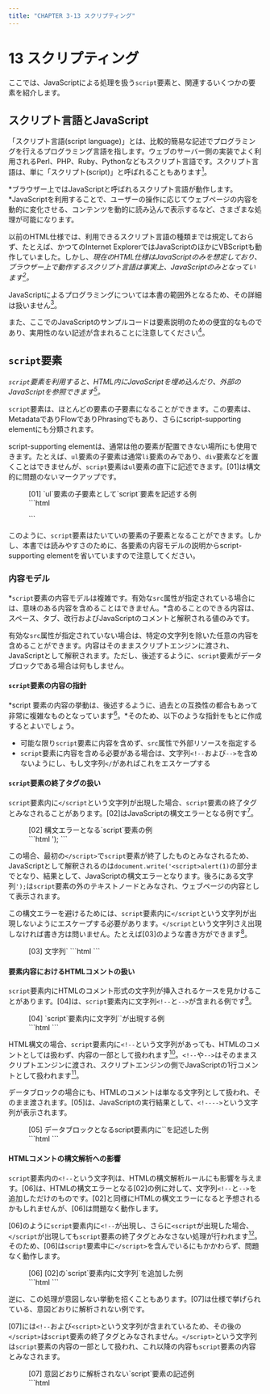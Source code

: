 ```yaml
---
title: "CHAPTER 3-13 スクリプティング"
---
```


# <span class="number">13</span> スクリプティング

ここでは、JavaScriptによる処理を扱う`script`要素と、関連するいくつかの要素を紹介します。

## スクリプト言語とJavaScript

「スクリプト言語(script language)」とは、比較的簡易な記述でプログラミングを行えるプログラミング言語を指します。ウェブのサーバー側の実装でよく利用されるPerl、PHP、Ruby、Pythonなどもスクリプト言語です。スクリプト言語は、単に「スクリプト(script)」と呼ばれることもあります[^1]。

[^1]: scriptという英単語は、Unicodeでの用字(たとえば、漢字、平仮名、片仮名など)のスクリプトを指すことがありますが、これはプログラミング言語とは関係ありません。

*ブラウザー上ではJavaScriptと呼ばれるスクリプト言語が動作します。*JavaScriptを利用することで、ユーザーの操作に応じてウェブページの内容を動的に変化させる、コンテンツを動的に読み込んで表示するなど、さまざまな処理が可能になります。

以前のHTML仕様では、利用できるスクリプト言語の種類までは規定しておらず、たとえば、かつてのInternet ExplorerではJavaScriptのほかにVBScriptも動作していました。しかし、*現在のHTML仕様はJavaScriptのみを想定しており、ブラウザー上で動作するスクリプト言語は事実上、JavaScriptのみとなっています[^2]。*

[^2]: モダンブラウザーではWebAssembly(wasmとも呼ばれる)も動作しますが、このコンパイル前の言語には特に制限がなく、C++、C#、Rustなどで書いたコードを動作させることも可能になります。\
WebAssemblyの詳細はMDNを参照してください。\
<https://developer.mozilla.org/ja/docs/WebAssembly>

JavaScriptによるプログラミングについては本書の範囲外となるため、その詳細は扱いません[^3]。

[^3]: JavaScriptの言語仕様は、Ecma InternationalのTechnical Committee 39(TC39)が中心になって策定されており、ECMA-262がコアの仕様となっています。必要に応じて参照してください。\
ECMA-262\
<https://www.ecma-international.org/publications-and-standards/standards/ecma-262/>


また、ここでのJavaScriptのサンプルコードは要素説明のための便宜的なものであり、実用性のない記述が含まれることに注意してください[^4]。

[^4]: 特に、サンプルコードでは`document.write()`メソッドを利用していることがありますが、仕様ではこのメソッドの利用を推奨していないことに注意してください。\
8.4.3 document.write()\
<https://html.spec.whatwg.org/multipage/dynamic-markup-insertion.html#document.write()>

## `script`要素

*`script`要素を利用すると、HTML内にJavaScriptを埋め込んだり、外部のJavaScriptを参照できます[^5]。*

[^5]: `script`要素はテキストをマークアップするものではなく、特定のセマンティクスを持ちません。他のHTML要素とは異なり、ユーザーに何かを提示するものではありません。

`script`要素は、ほとんどの要素の子要素になることができます。この要素は、MetadataでありFlowでありPhrasingでもあり、さらにscript-supporting elementにも分類されます。

script-supporting elementは、通常は他の要素が配置できない場所にも使用できます。たとえば、`ul`要素の子要素は通常`li`要素のみであり、`div`要素などを置くことはできませんが、`script`要素は`ul`要素の直下に記述できます。[01]は構文的に問題のないマークアップです。

<figure>
<figcaption>[01] `ul`要素の子要素として`script`要素を記述する例</figcaption>
```html
<ul>
  <script>
    document.write('<li>');
    document.write(new Date);
    document.write('</li>');
  </script>
</ul>
```
</figure>

このように、`script`要素はたいていの要素の子要素となることができます。しかし、本書では読みやすさのために、各要素の内容モデルの説明からscript-supporting elementを省いていますので注意してください。

### 内容モデル

*`script`要素の内容モデルは複雑です。有効な`src`属性が指定されている場合には、意味のある内容を含めることはできません。*含めることのできる内容は、スペース、タブ、改行およびJavaScriptのコメントと解釈される値のみです。

有効な`src`属性が指定されていない場合は、特定の文字列を除いた任意の内容を含めることができます。内容はそのままスクリプトエンジンに渡され、JavaScriptとして解釈されます。ただし、後述するように、`script`要素がデータブロックである場合は何もしません。

#### `script`要素の内容の指針

*script 要素の内容の挙動は、後述するように、過去との互換性の都合もあって非常に複雑なものとなっています[^6]。*そのため、以下のような指針をもとに作成するとよいでしょう。

[^6]: HTML仕様の13.2.5 Tokenizationにある"Script data..."で始まる項目はすべて`script`要素の内容を解析するためのものです。HTMLのすべての字句を解析するのに必要なステートが全部で80種類であり、そのうちの17種類が`script`要素関連ですから、2割以上が`script`要素のために費やされています。

- 可能な限り`script`要素に内容を含めず、`src`属性で外部リソースを指定する
- `script`要素に内容を含める必要がある場合は、文字列`<!--`および`-->`を含めないようにし、もし文字列`</`があればこれをエスケープする

#### `script`要素の終了タグの扱い

`script`要素内に`</script`という文字列が出現した場合、`script`要素の終了タグとみなされることがあります。[02]はJavaScriptの構文エラーとなる例です[^7]。

[^7]: [02]の例はHTMLの構文エラーにもなります。最後の`</script>`に対応する開始タグがないとみなされるためです。

<figure>
<figcaption>[02] 構文エラーとなる`script`要素の例</figcaption>
```html
<script>
  document.write('<script>alert(1)</script>');
</script>
```
</figure>

この場合、最初の`</script>`で`script`要素が終了したものとみなされるため、JavaScriptとして解釈されるのは`document.write('<script>alert(1)`の部分までとなり、結果として、JavaScriptの構文エラーとなります。後ろにある文字列`');`は`script`要素の外のテキストノードとみなされ、ウェブページの内容として表示されます。

この構文エラーを避けるためには、`script`要素内に`</script`という文字列が出現しないようにエスケープする必要があります。`</script`という文字列さえ出現しなければ書き方は問いません。たとえば[03]のような書き方ができます[^8]。

[^8]: 古いHTML4の仕様では、文字列`</`が出現すると`script`要素が終了するルールだったため、[03]の4番目の例は仕様上、構文エラーとなっていました。現在のHTML構文では`</`の後ろに"script"という文字列が出現するかどうかまで判定するため、このような書き方でも問題ありません。同じ理由で、`</script>`以外の終了タグもエスケープ不要になっています。

<figure>
<figcaption>[03] 文字列`</`をエスケープした記述例</figcaption>
```html
<script>
  document.write('<script>alert(1)<\/script>');
  document.write('<script>alert(2)<\u002fscript>');
  document.write('<script>alert(3)<' + '/script>');
  document.write('<script>alert(4)</scr' + 'ipt>');
</script>
```
</figure>


#### 要素内容におけるHTMLコメントの扱い

`script`要素内にHTMLのコメント形式の文字列が挿入されるケースを見かけることがあります。[04]は、`script`要素内に文字列`<!--`と`-->`が含まれる例です[^9]。

[^9]: きわめて古いブラウザーでは`script`要素が解釈できず、中身をそのまま表示することがあったため、互換性のために[04]のような書き方をすることがありました。

<figure>
<figcaption>[04] `script`要素内に文字列`<!--`と`-->`が出現する例</figcaption>
```html
<script>
<!--
  alert('hello');
-->
</script>
```
</figure>

HTML構文の場合、`script`要素内に`<!--`という文字列があっても、HTMLのコメントとしては扱わず、内容の一部として扱われます[^10]。`<!--`や`-->`はそのままスクリプトエンジンに渡され、スクリプトエンジンの側でJavaScriptの1行コメントとして扱われます[^11]。

[^10]: XML構文の場合にはXMLのコメントとみなされ、内容がスクリプトエンジンに渡りません。

[^11]: ECMAScript 2015では、互換性のためのHTML-likeコメントが正式に仕様に追加され、HTMLのコメント区切り子(`<!--`および`-->`)をECMAScriptの1行コメントして解釈するよう定めています。つまり、これらは`//`と同じ効力を持つことになります。\
<https://262.ecma-international.org/6.0/#sec-html-like-comments>

データブロックの場合にも、HTMLのコメントは単なる文字列として扱われ、そのまま渡されます。[05]は、JavaScriptの実行結果として、`<!---->`という文字列が表示されます。

<figure>
<figcaption>[05] データブロックとなるscript要素内に`<!--`と`-->`を記述した例</figcaption>
```html
<script id="data" type="text/x-data">
<!---->
</script>
<script>
  alert(document.getElementById("data").textContent);
</script>
```
</figure>

#### HTMLコメントの構文解析への影響

`script`要素内の`<!--`という文字列は、HTMLの構文解析ルールにも影響を与えます。[06]は、HTMLの構文エラーとなる[02]の例に対して、文字列`<!--`と`-->`を追加しただけのものです。[02]と同様にHTMLの構文エラーになると予想されるかもしれませんが、[06]は問題なく動作します。

[06]のように`script`要素内に`<!--`が出現し、さらに`<script`が出現した場合、`</script`が出現しても`script`要素の終了タグとみなさない処理が行われます[^12]。そのため、[06]は`script`要素中に`</script>`を含んでいるにもかかわらず、問題なく動作します。

[^12]: HTMLパーサーの字句解析器の挙動としては、`<!--`が出現すると"Script data escaped state"という状態に遷移し、そこで`<script`が出現すると"Script data double escaped state"に遷移します。このときに`</script`が出現しても終了タグとみなさず、単に"Script data escaped state"に戻ります。

<figure>
<figcaption>[06] [02]の`script`要素内に文字列`<!--`と-->を追加した例</figcaption>
```html
<script>
<!--
  document.write('<script>alert(1)</script>');
-->
</script>
```
</figure>

逆に、この処理が意図しない挙動を招くこともあります。[07]は仕様で挙げられている、意図どおりに解析されない例です。

[07]には`<!--`および`<script>`という文字列が含まれているため、その後の`</script>`は`script`要素の終了タグとみなされません。`</script>`という文字列は`script`要素の内容の一部として扱われ、これ以降の内容も`script`要素の内容とみなされます。

<figure>
<figcaption>[07] 意図どおりに解析されない`script`要素の記述例</figcaption>
```html
<script>
  var example = 'Consider this string: <!-- <script>';
  console.log(example);
</script>
```
</figure>

### 属性

*`script`要素は`type`属性の値によりその性質が変化し、その値によって利用できる属性が異なります。*また、`src`属性により外部スクリプトとして呼び出すことができます。

#### `type`属性

`type`属性は、スクリプトの種類を指定します。多くの場合、属性値としてMIMEタイプを指定します。MIMEタイプについては[CHAPTER 1-6](1-6.xhtml)を参照してください。

`type`属性の値によって、`script`要素は「クラシックスクリプト(classic script)」、「モジュールスクリプト(module script)」、「データブロック(data block)」のいずれかに分類されます。

#### クラシックスクリプト

`type`属性にJavaScriptとみなされるMIMEタイプの値[^13]を指定すると、クラシックスクリプトとして扱われます。`script`要素の内容、もしくは`src`属性で指定したリソースはJavaScriptのスクリプトとして解釈され、実行されます。

[^13]: クラシックスクリプトとみなされる値の正確な一覧は、MIME Sniffing Standardで定義されています。\
<https://mimesniff.spec.whatwg.org/#javascript-mime-type>\
\
よく利用されるのは`"application/javascript"`と`"text/javascript"`です。RFC 4329では`"application/javascript"`が推奨されていましたが、RFC 4329を廃止して`"text/javascript"`に一本化する仕様が策定中です。\
RFC 4329 Scripting Media Types\
<https://www.rfc-editor.org/rfc/rfc4329>\
ECMAScript Media Types Updates\
<https://datatracker.ietf.org/doc/html/draft-ietf-dispatch-javascript-mjs>

`type`属性を省略した場合や、空の値を指定した場合もクラシックスクリプトとみなされます。古いHTML4では`script`要素の`type`属性は必須でしたが、現在では省略可能です。クラシックスクリプトを意図する場合は省略することが推奨されています。

#### モジュールスクリプト

`type`属性の値として`module`を指定すると、モジュールスクリプトとして扱われます。`script`要素の内容、もしくは`src`属性で指定したリソースはJavaScriptのモジュールとして読み込まれます[^14]。

[^14]: モジュールはECMAScript 2015で新たに導入されたもので、JavaScriptをモジュールに分割して扱えるようにしたものです。モジュールでは`export`で必要な機能を公開し、それを`import`で読み込んで利用できます。詳細はMDNなどを参照してください。\
JavaScript モジュール - JavaScript | MDN\
<https://developer.mozilla.org/ja/docs/Web/JavaScript/Guide/>\
Modules ECMAScriptモジュール · JavaScript Primer\
<https://jsprimer.net/basic/module/>

モジュールは比較的新しい機能であるため、モジュールを扱えない古いブラウザーにフォールバックを提供するための`nomodule`属性が定義されています。詳しくは後述の`nomodule`属性を参照してください。

モジュールスクリプトは即時に実行されず、常に遅延読み込みされます。そのため、`defer`属性を指定しても無視されます。詳しくは`defer`属性、`async`属性を参照してください。

#### データブロック

`type`属性が有効なMIME typeであり、かつJavaScriptとみなされないものである場合[^15]、`script`要素はデータブロックとして扱われます。

[^15]: 正確には、クラシックスクリプトにもモジュールスクリプトにも当てはまらない値はすべてデータブロックとみなされます。しかし仕様では、`type`属性はMIMEタイプでなければならないとされています。これは、将来の仕様で`type`属性に"module"以外のキーワードが使えるようになったときに、誤動作しないようにするためです。

内容をJavaScriptから参照できるため、ウェブページに表示したくないデータを埋め込むのに利用できます[^16]。また、クローラーによって処理される場合もあります。[08]は、データブロックを利用してテキストデータを埋め込んでいる例です。

[^16]: ブラウザーは、データブロックに対して何の処理も行いません。内容がJavaScriptとして実行されることも、ウェブページに表示されることもありません。`script`要素の属性のうち、`type`属性以外の属性は指定できません(`id`などのグローバル属性は有効です)。次の7つの属性は、データブロックに指定しても無視されます: `src`、`async`、`nomodule`、`defer`、`crossorigin`、`integrity`、`referrerpolicy`

<figure>
<figcaption>[08] データブロックを利用してテキストデータを埋め込んだ記述例</figcaption>
```html
<script type="text/x-message-data" id="data1">
  Welcome!
  You are lucky!
</script>
<script>
  const data = document.getElementById("data1").text;
  alert(data);
</script>
```
</figure>

[08]では`script`要素が2つありますが、最初のものがデータブロックです。続く`script`要素がクラシックスクリプトで、このJavaScriptによってデータの内容を取得し、表示しています。

JSONデータを埋め込むこともできます。[09]のようにJSON-LD[^17]によるメタデータを埋め込むと、検索エンジンのクローラーがこれを認識してメタデータを取得することがあります。

[^17]: JSON-LD(JSON for Linked Data)は、メタデータをJSON形式で表現する構造化データのフォーマットです。構造化データとは、HTML 文書に含まれる要素や属性の意味を伝えるためのもので、RDFaやMicrodataなども構造化データです。JSON-LDの仕様は、JSON-LD 1.1としてW3C勧告となっています。\
<https://www.w3.org/TR/json-ld11/>

<figure>
<figcaption>[09] JSON-LDによるメタデータを埋め込んだ記述例</figcaption>
```html
<script type="application/ld+json">
{
  "@context":"https:\/\/schema.org",
  "@type":"BreadcrumbList",
  "itemListElement": [
    {
      "@type":"ListItem",
      "position":1,
      "item":{
        "@id":"https:\/\/www.example.com",
        "name":"example"
      }
    } 
  ]
}
</script>
```
</figure>

#### 廃止された属性: `language`属性

古くに書かれたHTMLでは、`type`属性の代わりに`language`属性が指定されていたこともありました。現在のHTMLでは`language`属性は廃止されています。

ただし、過去との互換性のために、ブラウザーは`language`属性によるタイプ判定をすることがあります。`type`属性が指定されておらず、かつ`language`属性に空でない値が指定されている場合、`"text/"`に続けて`language`属性の値を連結した値が`type`属性に指定されているものとみなします[^18]。

[^18]: たとえば、`type`属性がなく、`language=vbscript`が指定されている場合は、`type=text/vbscript`が指定されているものとみなします。これは結果としてデータブロックになります(仮にVBScriptが書かれていても、現在のHTML仕様上は、実行されることはありません)。`language=javascript`が指定されている場合は、`type=text/javascript`とみなされてクラシックスクリプトとして扱われます。

`type`属性が指定されている場合、`language`属性は無視されます。`language`属性が指定された古いHTMLを修正する機会があれば、`language`属性は削除し、クラシックスクリプト以外のものにだけ`type`属性を指定するとよいでしょう。

#### `src`属性とインラインスクリプト

`src`属性を利用すると、外部JavaScriptのURLを指定して読み込むことができます。`src`属性が指定されていない場合、`script`要素の内容がJavaScriptとして解釈されます。

`src`属性を指定している場合、`script`要素の内容に意味のあるJavaScriptを書くことはできません[^19]。内容があるとエラーとなりますが、その場合、内容は無視されて`src`属性の指定が優先されます。

[^19]: JavaScriptのコメントと改行、空白類文字のみが許されます。詳細は仕様を参照してください。\
<https://html.spec.whatwg.org/multipage/scripting.html#inline-documentation-for-external-scripts>

ただし、`script`要素がデータブロックである場合には`src`属性を指定できず、`src`属性は無視されます。

`src`属性を用いた外部JavaScriptの指定は、たとえば[10]のようになります。内容が空であっても、`script`要素の終了タグが省略できないことに注意してください。

<figure>
<figcaption>[10] `src`属性を用いた外部JavaScriptの指定例</figcaption>
```html
<script src="sample.js"></script>
<script type="module" src="libs.mjs"></script>
```
</figure>

#### `defer`属性および`async`属性

`src`属性で外部JavaScriptを指定して読み込む場合、*`defer`属性や`async`属性を使用すると、JavaScriptの読み込みや実行のタイミングを制御できます。*`defer`属性と`async`属性はいずれもブール型属性です。

通常、ブラウザーはHTMLを先頭から順に解析していきますが、`script`要素に遭遇すると、解析を中断してJavaScriptを実行します。JavaScriptの読み込みや実行に時間がかかると、HTMLの解析処理が長時間ブロックされ、ウェブページの表示に時間がかかることになります。

*`defer`属性を指定すると、HTMLの解析と並行してJavaScriptを読み込みます。そのJavaScriptは、JavaScriptの読み込みとHTMLの解析の両方が終わったときに実行されます[^20]。*

[^20]: 言い換えると、`defer`属性が指定されたスクリプトは、DOMContentLoadedイベントが発生するタイミングで初めて実行されます。

`async`属性の場合、HTMLの解析と並行してJavaScriptを読み込む点は`defer`属性と同様ですが、*`async`属性ではHTMLの解析完了を待たずにJavaScriptを実行します。*このため、実行開始時点でHTMLの解析が終わっていないことがあります[^21]。

[^21]: `async`属性が指定されたスクリプトの実行開始のタイミングは不定です。`async`属性を指定した`script`要素が複数ある場合、HTMLソースでの出現順とは異なる順で実行されることもあります。

`defer`属性と`async`属性を同時に指定した場合は、`async`属性の挙動になります[^22]。

[^22]: 互換性のために`defer`属性と`async`属性を同時に指定することがあります。両方を指定すると、`async`属性を理解しない古いブラウザーでは`defer`属性の挙動になります。

なお、モジュールスクリプトの場合には、デフォルトで並行読み込みが行われ、HTMLの解析完了を待って実行されます。これは`defer`属性が指定されている場合の振る舞いと同様です。言い換えると、モジュールスクリプトでは`defer`属性は無視され、常に`defer`属性があるかのような動作になります。`async`属性を指定した場合には動作が変わり、HTMLの解析完了を待つことなく実行されるようになります。

[11]はHTML仕様に掲載されている図を編集したもので、`defer`属性および`async`属性の動作のタイミングをタイムラインで示したものです。

<figure>
<figcaption>[11] `defer`属性および`async`属性の動作</figcaption>
<img src="../image/C3_13_13.png" alt="" />
出典: <https://html.spec.whatwg.org/images/asyncdefer.svg>
</figure>

JavaScriptの処理内容によっては、単純に`defer`属性や`async`属性を指定するとうまく動作しないことがあります。たとえば、`document.write()`メソッドを実行するとエラーとなり、Chromeではコンソールに次のエラーメッセージが出力されます。

>Failed to execute 'write' on 'Document': It isn't possible to write into a document from an asynchronously-loaded external script unless it is explicitly opened.

`document.write()`メソッド以外にも、HTMLのDOMツリーを参照するような処理が動作しなくなることがあります。DOMContentLoadedイベントをトリガーにして動作させるなど、JavaScript側で遅延実行を想定した実装をしておく必要があります。

なお、`defer`属性や`async`属性を指定できるのは、`src`属性で外部JavaScriptを読み込んでいる場合だけです。`src`属性がない`script`要素は これらの属性を指定できず、指定すると構文エラーとなります。

#### `script`要素を後から挿入した場合の挙動

DOM操作で`script`要素を生成した場合、DOMツリーに挿入されて「結び付けられた(becomes connected)」時点でスクリプトが実行されます。ただし、[12]のように`createElement()`メソッドで`script`要素を生成した場合、最初から`async`プロパティが`true`になっていることがあります。[12]で生成したノードをそのままDOMツリーに挿入すると、非同期で実行されます[^23]。

[^23]: スクリプト実行までのプロセスの詳細は、仕様の4.12.1.1 Processing modelを参照してください。\
<https://html.spec.whatwg.org/multipage/scripting.html#script-processing-model>

<figure>
<figcaption>[12] `async`プロパティが`true`の状態</figcaption>
```html
<script>
  // 特に属性を指定せずにscript要素を生成
  const scriptElement = document.createElement('script');
  // 最初からasyncプロパティがtrueになっている
  alert(scriptElement.async); // true
</script>
```
</figure>

`document.write()`メソッドで`script`要素を書き込んだ場合は、`defer`属性や`async`属性を指定していない限り同期実行になります。この場合、HTMLの解析がブロッキングされ、パフォーマンスに悪影響が出る場合があることに注意してください。

なお、`innerHTML`や`outerHTML`プロパティで`script`要素を書き込んだ場合は、そのJavaScriptは実行されません(非同期で一定時間後に実行されるのではなく、一切実行されません)。

#### `nomodule`属性

*`nomodule`属性を利用すると、モジュールを扱えない古いブラウザーにフォールバックを提供できます。*[13]は、モジュールスクリプト`"app. mjs"`と、フォールバック用のクラシックスクリプト`"classic-app.js"`を扱う例です

<figure>
<figcaption>[13] `nomodule`属性でフォールバックを提供する例</figcaption>
```html
<script type="module" src="app.mjs"></script>
<script nomodule src="classic-app.js"></script>
```
</figure>

モジュールスクリプトをサポートするブラウザーは、`nomodule`属性が指定されたクラシックスクリプトを無視します。そのため、`"app.mjs"`のみを実行します。

一方、モジュールをサポートしないブラウザーは`type=module`が指定された`script`要素を処理しないため、モジュールスクリプトは無視されます。そして`nomodule`属性を理解しないため、"classic-app.js"を実行します。

#### `crossorigin`属性

*`crossorigin`属性を指定すると、`src`属性で指定されたリソースをクロスオリジンで参照する場合のCORSの挙動を制御できます。*オリジンとCORSについては[CHAPTER 1-5](1-5.xhtml)を参照してください。

`script`要素がクラシックスクリプトとして扱われる場合、`crossorigin`属性が指定されていないと、単なるGETリクエストでリソースを取得します。

`crossorigin`属性が指定されている場合、CORSによるリクエストを行います[^24]。`crossorigin`属性に指定された値によって、HTTP認証やCookieなどのクレデンシャル情報の扱いが以下のように変化します。

[^24]: `crossorigin`属性が指定されている場合、リクエストにCORSに関連するHTTPヘッダーが追加されます。また、エラー時には`window.onerror`イベントハンドラーで詳細なエラー情報が取得できます。

- `"anonymous"`: HTTP認証やCookieなどのクレデンシャル情報は、同一オリジンに対してのみ送信されます。クロスオリジンの場合には送信されません
- `"use-credentials"`: オリジンにかかわらずクレデンシャル情報が常に送信されます

`crossorigin=""`が指定されている場合、あるいは単に`crossorigin`とだけ指定されている場合は、`crossorigin="anonymous"`と同じ挙動になります。なお、この属性はあくまで`script`要素の`src`属性で指定したリソースの取得を制御するもので、JavaScript内部からのリクエストには影響しません。JavaScript内部からのCORSリクエストについては、たとえばXmlHttpRequestを用いたJavaScriptで`withCredentials`プロパティを設定するなどの対応が必要です。

モジュールスクリプトの場合、`crossorigin`属性が指定されていなくても、常にCORSによるリクエストが行われます。`crossorigin`属性を指定すると、クレデンシャル情報の扱いを変更できます。

#### `integrity`属性

*`integrity`属性を使用すると、「サブリソース完全性(Subresource Integrity)」の仕様[^25]に沿って外部リソースの完全性をチェックできます。*これにより、サブリソースとして取得したJavaScriptが改竄されていないことを確認できます。

[^25]: Subresource Integrity\
<https://w3c.github.io/webappsec-subresource-integrity/>

外部のサイトから読み込んでJavaScriptを実行している場合、その外部サイトが攻撃を受けてJavaScriptが改竄されると、読み込んでいる側のサイトまで攻撃の影響を受けてしまいます。サブリソース完全性はこのようなリスクに対応する仕組みで、*ハッシュ値の照合によってリソースの改竄チェックを行います。*

`integrity`属性の値は、ハッシュアルゴリズムを示す接頭辞と、base64でエンコードされたハッシュ値を`‐`(U+002D、ハイフン)でつないだ文字列です[^26]。`integrity`属性が指定されており、指定されたハッシュ値がリソースのハッシュ値と一致しなかった場合、リソースは読み込まれず、ネットワークエラーで取得に失敗した扱いとなります。

[^26]: ハッシュアルゴリズムの接頭辞として現在利用できるものは、`sha256`、`sha384`、`sha512`です。

`integrity`属性は、スペースで区切って複数の値を指定できます。[14]はSubresource Integrity仕様で挙げられている例です。

<figure>
<figcaption>[14] Subresource Integrity仕様で挙げられている例</figcaption>
```html
<script src="hello_world.js"
  integrity="sha384-H8BRh8j48O9oYatfu5AZzq6A9RINhZO5H16dQZngK7T62em8MUt1FLm52t+eX6xO
  sha512-Q2bFTOhEALkN8hOms2FKTDLy7eugP2zFZ1T8LCvX42Fp3WoNr3bjZSAHeOsHrbV1Fu9/A0EzCinRE7Af1ofPrw=="
  crossorigin="anonymous"></script>
```
</figure>

[14]では、SHA-384とSHA-512という強度の異なるハッシュ値を指定しています。このように強度の異なるハッシュ値を列挙すると、ブラウザーが対応している中でもっとも強度の高いものが採用されます。

[15]のように強度が同一のハッシュ値を列挙した場合、ブラウザーはそのすべてを採用します。

<figure>
<figcaption>[15] 強度が同一のハッシュ値を複数指定した場合の例</figcaption>
```html
<script src="https://example.com/example-framework.js"
  integrity="sha384-Li9vy3DqF8tnTXuiaAJuML3ky+er10rcgNR/VqsVpcw+ThHmYcwiB1pbOxEbzJr7
  sha384-+/M6kredJcxdsqkczBUjMLvqyHb1K/JThDXWsBVxMEeZHEaMKEOEct339VItX1zB"
  crossorigin="anonymous"></script>
```
</figure>

この場合、ブラウザーはハッシュ値のいずれかがマッチした場合に整合性のあるリソースであると判断します[^27]。

[^27]: 外部リソースに更新の予定がある場合、更新前後のハッシュ値を両方とも指定しておくと、更新のタイミングに合わせて`integrity`属性を書き換える必要がなくなります。

なお、`integrity`属性を指定できるのは、`src`属性で外部JavaScriptを読み込んでいる場合だけです。`src`属性がない`script`要素にはこの属性を指定できず、指定すると構文エラーとなります。

#### `referrerpolicy`属性

`referrerpolicy`属性を使用すると、JavaScriptを参照する場合の「リファラーポリシー(Referrer Policy)」を指定できます。[CHAPTER 3-6](3-6.xhtml)も参照してください。

`script`要素に`referrerpolicy`属性を指定した場合、`src`属性で指定したリソースだけでなく、そのJavaScriptから`import`で読み込まれるリソースにもポリシーが適用されます。[16]はHTML仕様で挙げられている例です。

<figure>
<figcaption>[16] `referrerpolicy`属性の記述例</figcaption>
```html
<script referrerpolicy="origin">
  fetch('/api/data');
  import('./utils.mjs');
</script>
```
</figure>

`referrerpolicy`属性で指定したポリシーは`fetch()`で読み込むリソースには適用されませんが、`import()`で読み込むリソースには適用されます。

#### 廃止された属性: `charset`属性

以前のHTMLでは`script`要素に`charset`属性を指定できましたが、現在は廃止されています。これは、外部JavaScriptファイルの文字エンコーディングを指定するものでした。

現在のHTMLでは、外部JavaScriptファイルの文字エンコーディングはHTTPレスポンスヘッダーの`charset`パラメーターに依存し、`charset`パラメーターがない場合はUTF-8とみなされます。`charset`属性は基本的に無視されますので、指定しないようにします[^28]。

[^28]: `charset`属性の値が"utf-8"の場合(大文字小文字は区別しません)のみ、旧式だが適合する機能として仕様に適合します。"utf-8"以外の値が指定されている場合は構文エラーですが、ブラウザーは互換性のために、その値をヒントとして利用することがあります。外部スクリプト取得時の文字コード判定の詳細は、HTML仕様およびRFC 4329を参照してください。\
8.1.4.2 Fetching scripts\
<https://html.spec.whatwg.org/multipage/webappapis.html#fetch-a-classic-script>
RFC 4329 4.2. Character Encoding Scheme Detection\
<https://www.rfc-editor.org/rfc/rfc4329.html#section-4.2>

## `noscript`要素

*`noscript`要素を用いると、ブラウザーのJavaScriptが無効になっている場合のフォールバックコンテンツを提供できます[^29]。*

[^29]: `noscript`要素を利用できるのは、HTML構文の場合のみです。XML構文では`noscript`要素は使用してはならないと定められています。

JavaScriptが有効である場合、この要素の内容は表示されません。
たとえば、スクロールしてから画像が表示されるような場所に配置される`img`要素に対し、JavaScriptを用いて遅延読み込み(lazy loading)を行う場合、[17]のように記述することで、JavaScriptが無効の環境でも画像を表示させることができます。

<figure>
<figcaption>[17] `noscript`要素の記述例</figcaption>
```html
<img src="blank.jpg" data-src="target.jpg" alt="">
<noscript><img src="target.jpg" alt=""></noscript>
```
</figure>

フォールバックコンテンツの表現には、必ずしも`noscript`要素は必要ありません。たとえば[18]のように、JavaScript無効時のコンテンツをHTMLに書いておき、JavaScriptによるDOM操作で書き換える方法があります。このようにすると、HTMLに書いたメッセージがフォールバックとして機能します。

<figure>
<figcaption>[18] `noscript`要素を使用せずにフォールバックコンテンツを記述する例</figcaption>
```html
<p id="message">（JavaScript無効時のフォールバックコンテンツ）</p>
<script>
  document.getElementById("message").textContent="JavaScript有効時のコンテンツ"
</script>
```
</figure>

### 内容モデル

`noscript`要素の内容モデルは、JavaScript有効時と無効時で異なります。

JavaScript有効時、`noscript`要素の内容は単なるテキストとみなされ、`noscript`要素の終了タグ以外のマークアップは解釈されません[^30]。

[^30]: ただし、`script`要素や`noscript`要素の開始タグ・終了タグをすべて取り除いたときにHTMLとして適切な構文になっていないと、構文エラーとされます。

JavaScript 無効時は以下のようになります。

- `noscript`要素が`head`要素の内側で出現した場合、子要素にできるのは`link`、`style`、`meta`要素だけです
- `noscript`要素が`head`要素の外側で出現した場合、内容モデルがtransparentであるように振る舞います。ただし、子孫に`noscript`要素 を入れることはできません

## `canvas`要素

*`canvas`要素は、JavaScriptで任意のビットマップを描画できるキャンバスを表します。*グラフや画像、映像などの描画に利用できます[^31]。

[^31]: `canvas`要素にはさまざまなものを多岐にわたる方法で描画できます。具体的な描画の仕方は、MDNのチュートリアルなどを参照してください。\
Canvas チュートリアル\
<https://developer.mozilla.org/ja/docs/Web/API/Canvas_API/Tutorial>

[19]は`canvas`要素に円弧を描画する例です。表示例は[20]のようになります。

<figure>
<figcaption>[19] `canvas`要素に円弧を描画する記述例</figcaption>
```html
<canvas id="canvas01" width="100" height="100">
  <img src="sample.png" alt="[図] 円弧の例">
</canvas>
<script>
  const canvas = document.getElementById('canvas01');
  const c = canvas.getContext('2d');
  c.strokeStyle = '#ff6600';
  c.beginPath();
  c.arc(50, 50, 40, 0, 0.5 * Math.PI, true);
  c.stroke();
</script>
```
</figure>

<figure>
<figcaption>[20] ブラウザーによる[19]の表示例</figcaption>
<img src="../image/C3_13_22_1C.png" alt="" />
</figure>

### 内容モデル

`canvas`要素の内容モデルはtransparentです。ただし、インタラクティブコンテンツ[^32]を子孫要素にはできません。

[^32]: インタラクティブコンテンツには、`a`要素、`button`要素、`tabindex`属性が指定された要素などが含まれます。詳細は[CHAPTER 3-1](3-1.xhtml)を参照してください。

`canvas`要素の内容は、`canvas`要素が利用できない場合のフォールバックコンテンツとして機能します。`canvas`要素が画像として使用されている場合は、代替となる`img`要素などを入れておくとよいでしょう。より複雑な機能を提供している場合は、可能な限りその機能を代替できる内容を入れておくべきです。

### 属性

`width`属性と`height`属性で`canvas`要素のピクセルサイズを指定できます。省略時のデフォルト値は`width`が`"300"`、`height`が`"150"`です。

### アクセシビリティ上の注意点

`canvas`要素にデフォルトのARIAロールはありません。`canvas`要素はさまざまな視覚表現ができますが、`canvas`要素自体はセマンティクス上の意味を持たないことに注意してください。

`canvas`要素以外で表現できるものに`canvas`要素を利用するのは避けたほうがよいでしょう。特に、見出しやナビゲーションを`canvas`要素に置き換えると、支援技術でナビゲーションできなくなるなど、アクセシビリティ上の問題が発生することがあります[^33]。

[^33]: かつて、ナビゲーションをすべてFlashで実装する企業サイトが流行し、アクセシビリティ上の大きな問題となりました。`canvas`要素も同じような使い方ができますが、同じ問題を繰り返さないようにしたいものです。

## Web Components

Web Componentsは、HTML要素をコンポーネント化する技術群の総称です。主要な技術としては、以下の3つで構成されています。

- カスタム要素
- Shadow DOM
- HTMLテンプレート(`template`要素、`slot`要素)

本書では、HTML要素として存在する`template`要素、`slot`要素と、カスタム要素について簡単に紹介します[^34]。

[^34]: Web Componentsの詳細は、MDNを参照してください。\
<https://developer.mozilla.org/ja/docs/Web/Web_Components>

## `template`要素

*`template`要素は、それ自身は何も表さない、HTML断片のコンテナーです。*`template`要素は、その内容も含めレンダリングされません。主に、JavaScriptによって文書に挿入するためのHTMLの断片を書いておくために使用します[^35]。

[^35]: `template`要素の利用法については、MDNを参照してください。\
`<template>`: コンテンツテンプレート要素\
<https://developer.mozilla.org/ja/docs/Web/HTML/Element/template>

JavaScriptから使用するデータをHTMLに含めるという意味では、`script`要素によるデータブロックにも似ていますが、`template`要素の内容はHTMLとして解析され、DOMツリーが作られるという点で異なります。このDOMツリーはどこにも挿入されず、`template`要素の`content`プロパティから`DocumentFragment`オブジェクトとして取得できます。

### 内容モデル

`template`要素の内容モデルはNothingと定義されています。前述のように、`template`要素の内容はHTMLとして解析されますが、DOMツリーに直接挿入されることはなく、あたかも`template`要素の内容が空であるように振る舞います。

## `slot`要素

*`slot`要素は、Shadow DOMにおけるスロット、可変値を挿入するためのプレースホルダーを定義します[^36]。*

[^36]: `slot`要素の利用法については、MDNを参照してください。\
`<slot>`: ウェブコンポーネントのスロット要素\
<https://developer.mozilla.org/ja/docs/Web/HTML/Element/slot>

`slot`要素には、`name`属性で名前を与えることができます。Shadow DOMを利用する際、要素に`slot`属性で名前を指定して渡すと、対応する名前の`slot`要素の箇所に挿入されます。

### 内容モデル

`slot`要素の内容モデルは`transparent`です。`slot`要素はプレースホルダーであり、その内容は何かに置換される想定ですが、内容を入れておくと、置換されない場合のデフォルト値として利用できます。

## カスタム要素

「カスタム要素(Custom Elements)」は、Web Componentsを構成するものの1つです。

古くから、独自に定義した要素を利用したいというニーズがコンテンツ制作者にあります。そのような独自の要素を実際に使用すると、ブラウザーは柔軟に解釈することがある一方で、古いHTML仕様ではそのような独自の要素は定義されていないため、構文エラーとなります。

現在のHTML仕様では、カスタム要素として、コンテンツ制作者が自由にHTMLの要素名を一定の制約のもとで定義できます。これにより、*HTML仕様に適合させながら、独自に定義した要素を利用できます。*

### 要素名の制約

カスタム要素の要素名の制約は、大まかには以下の2点となります。

- アルファベットの小文字で始まること
- 1つ以上の`-`(ハイフン)を含むこと[^37]

[^37]: HTMLの要素はハイフンを含む要素名を持たず、またMathMLやSVGの要素でハイフンを含む要素名は限られています。そのため、ソースコード上でそのようなハイフンを含む要素に遭遇した場合、ほぼカスタム要素と考えてよいでしょう。要素名の正確な制約は、HTML仕様に示されるPotentialCustomElementNameで定義されています。\
<https://html.spec.whatwg.org/multipage/custom-elements.html#prod-potentialcustomelementname>

[21]はカスタム要素の使用例です。これは、Googleの検索結果で使用されている5つ星の評価のマークアップです。

<figure>
<figcaption>[21] カスタム要素の記述例</figcaption>
```html
<g-review-stars><span class="fTKmHE99XE4__star-default" role="img" aria-label="5 点中 3.5 点の評価、"><span style="width:46px"></span></span></g-review-stars>
```
</figure>

### カスタム要素の種類

＜本文＞
カスタム要素には、大きくわけて次の2種類があります。

カスタム要素には、大きくわけて次の2種類があります。

- 自律カスタム要素(autonomous custom element):任意の要素を表すHTMLElementインターフェイスを拡張する
- カスタマイズされた組み込み要素(customized built-in element): HTML仕様で定義された要素を拡張する。たとえば、HTMLButtonElementインターフェイスであれば`button`要素をもとに拡張できる

カスタム要素を利用する際は、JavaScriptを用いて、カスタム要素自身と、その動作を定義していくことになります。詳細についてはGoogle Developersの記事などを参照してください[^38]。

[^38]: Custom Elements v1: Reusable Web Components | Web Fundamentals | Google Developers\
<https://developers.google.com/web/fundamentals/web-components/customelements>
